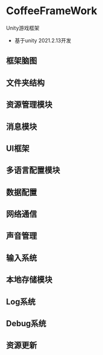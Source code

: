 # CoffeeFrameWork
Unity游戏框架
- 基于unity 2021.2.13开发
## 框架脑图
## 文件夹结构
## 资源管理模块
## 消息模块
## UI框架
## 多语言配置模块
## 数据配置
## 网络通信
## 声音管理
## 输入系统
## 本地存储模块
## Log系统
## Debug系统
## 资源更新